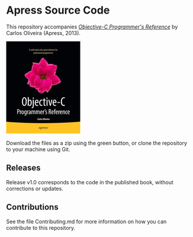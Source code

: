 # Apress Source Code

This repository accompanies [*Objective-C Programmer's Reference*](http://www.apress.com/9781430259053) by Carlos Oliveira (Apress, 2013).

![Cover image](9781430259053.jpg)

Download the files as a zip using the green button, or clone the repository to your machine using Git.

## Releases

Release v1.0 corresponds to the code in the published book, without corrections or updates.

## Contributions

See the file Contributing.md for more information on how you can contribute to this repository.
